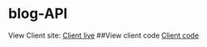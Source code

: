 # blog-API
 View Client site: [Client live](https://blog-client-rho.vercel.app/)
 ##View client code 
 [Client code](https://github.com/shantow-67/blog-client)
